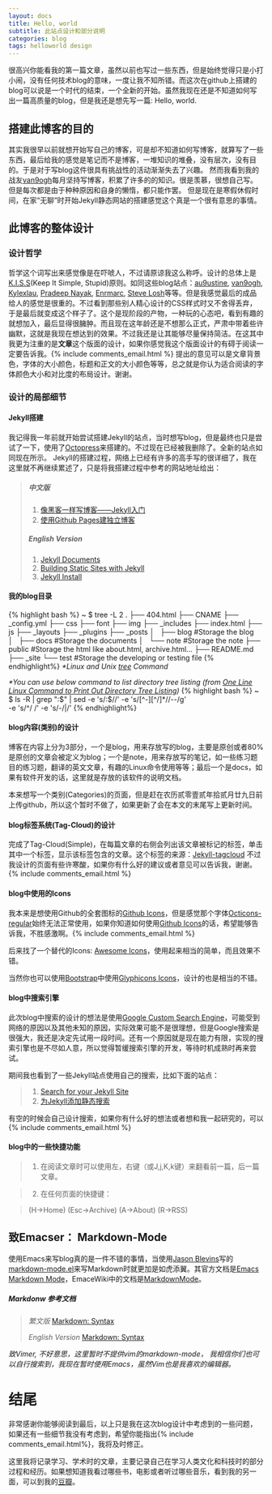 ```yaml
---
layout: docs
title: Hello, world
subtitle: 此站点设计和部分说明
categories: blog
tags: helloworld design
---
```


很高兴你能看我的第一篇文章，虽然以前也写过一些东西，但是始终觉得只是小打小闹，没有任何技术blog的意味，一度让我不知所错。而这次在github上搭建的blog可以说是一个时代的结束，一个全新的开始。虽然我现在还是不知道如何写出一篇高质量的blog，但是我还是想先写一篇: Hello, world.

## 搭建此博客的目的
其实我很早以前就想开始写自己的博客，可是却不知道如何写博客，就算写了一些东西，最后给我的感觉是笔记而不是博客，一堆知识的堆叠，没有层次，没有目的。于是对于写blog这件很具有挑战性的活动渐渐失去了兴趣。
然而我看到我的战友[van9ogh][]每月坚持写博客，积累了许多的的知识。很是羡慕，很想自己写。但是每次都是由于种种原因和自身的懒惰，都只能作罢。
但是现在是寒假休假时间，在家“无聊”时开始Jekyll静态网站的搭建感觉这个真是一个很有意思的事情。

[van9ogh]: http://forestgump.me

## 此博客的整体设计
### 设计哲学 ###
哲学这个词写出来感觉像是在吓唬人，不过请原谅我这么称呼。设计的总体上是[K.I.S.S](http://en.wikipedia.org/wiki/KISS_principle)(Keep It Simple, Stupid)原则。如同这些blog站点：[au9ustine][], [van9ogh][], [Kylexlau][], [Pradeep Nayak][], [Enrmarc][], [Steve Losh][]等等。但是我感觉最后的成品给人的感觉是很重的。不过看到那些别人精心设计的CSS样式时又不舍得丢弃，于是最后就变成这个样子了。这个是现阶段的产物，一种玩的心态吧，看到有趣的就想加入，最后显得很臃肿。而且现在这年龄还是不想那么正式，严肃中带着些许幽默，这就是我现在想达到的效果。不过我还是让其能够尽量保持简洁。在这其中我更为注重的是**文章**这个版面的设计，如果你感觉我这个版面设计的有碍于阅读一定要告诉我。{% include comments_email.html %}
提出的意见可以是文章背景色，字体的大小颜色，标题和正文的大小颜色等等，总之就是你认为适合阅读的字体颜色大小和对比度的布局设计。谢谢。

[Kylexlau]: http://kyle.xlau.org/

[Steve Losh]: http://stevelosh.com/

[Enrmarc]: http://enrmarc.github.com/index.htm

[Pradeep Nayak]: http://pradeepnayak.in/

[au9ustine]: http://au9ustine.github.com/

### 设计的局部细节 ###
#### Jekyll搭建 ####
我记得我一年前就开始尝试搭建Jekyll的站点，当时想写blog，但是最终也只是尝试了一下，使用了[Octopress][]来搭建的。不过现在已经被我删除了。全新的站点如同现在所示。
Jekyll的搭建过程，网络上已经有许多的高手写的很详细了，我在这里就不再继续累述了，只是将我搭建过程中参考的网站地址给出：

> ##### 中文版 #####
> 1. [像黑客一样写博客——Jekyll入门](http://www.soimort.org/posts/101/)
> 2. [使用Github Pages建独立博客](http://beiyuu.com/github-pages/)
> 
> ##### English Version #####
> 1. [Jekyll Documents](https://github.com/mojombo/jekyll/wiki)
> 2. [Building Static Sites with Jekyll](http://net.tutsplus.com/tutorials/other/building-static-sites-with-jekyll/)
> 3. [Jekyll Install](https://github.com/mojombo/jekyll/wiki/install)

[Octopress]: http://octopress.org/

#### 我的blog目录 ####
{% highlight bash %}
~ $ tree -L 2 
.
├── 404.html
├── CNAME
├── _config.yml
├── css
├── font
├── img
├── _includes
├── index.html
├── js
├── _layouts
├── _plugins
├── _posts
│   ├── blog      #Storage the blog
│   ├── docs      #Storage the documents
│   └── note      #Storage the note
├── public         #Storage the html like about.html, archive.html...
├── README.md
├── _site
└── test           #Storage the developing or testing file
{% endhighlight%}
*\*Linux and Unix [tree](http://www.computerhope.com/unix/tree.htm) Command*

*\*You can use below command to list directory tree listing
(from [One Line Linux Command to Print Out Directory Tree Listing](http://systembash.com/content/one-line-linux-command-to-print-out-directory-tree-listing/))*
{% highlight bash %}
~ $ ls -R | grep ":$" | sed -e 's/:$//' -e 's/[^-][^\/]*\//--/g' \
-e 's/^/ /' -e 's/-/|/'
{% endhighlight%}

#### blog内容(类别)的设计 ####
博客在内容上分为3部分，一个是blog，用来存放写的blog，主要是原创或者80%是原创的文章会被定义为blog；一个是note，用来存放写的笔记，如一些练习题目的练习题，翻译的英文文章，有趣的Linux命令使用等等；最后一个是docs，如果有软件开发的话，这里就是存放的该软件的说明文档。

本来想写一个类别(Categories)的页面，但是赶在农历贰零壹贰年拾贰月廿九日前上传github，所以这个暂时不做了，如果更新了会在本文的末尾写上更新时间。

#### blog标签系统(Tag-Cloud)的设计 ####
完成了Tag-Cloud(Simple)，在每篇文章的右侧会列出该文章被标记的标签，单击其中一个标签，显示该标签包含的文章。这个标签的来源：[Jekyll-tagcloud](http://enrmarc.github.com/blog/Jekyll-tagcloud/)
不过我设计的页面有些许寒酸，如果你有什么好的建议或者意见可以告诉我，谢谢。{% include comments_email.html %}

#### blog中使用的Icons ####
我本来是想使用Github的全套图标的[Github Icons][]，但是感觉那个字体[Octicons-regular](https://github.com/blog/1135-the-making-of-octicons)始终无法正常使用，如果你知道如何使用[Github Icons][]的话，希望能够告诉我，不胜感激啊。{% include comments_email.html %}

后来找了一个替代的Icons: [Awesome Icons](http://fortawesome.github.com/Font-Awesome/)，使用起来相当的简单，而且效果不错。

当然你也可以使用[Bootstrap][]中使用[Glyphicons Icons](http://glyphicons.com/)，设计的也是相当的不错。

[Github Icons]: https://github.com/styleguide/css/7.0

[Bootstrap]: http://twitter.github.com/bootstrap/

#### blog中搜索引擎 ####
此次blog中搜索的设计的想法是使用[Google Custom Search Engine][]，可能受到网络的原因以及其他未知的原因，实际效果可能不是很理想，但是Google搜索是很强大，我还是决定先试用一段时间。还有一个原因就是现在能力有限，实现的搜索引擎也是不尽如人意，所以觉得暂缓搜索引擎的开发，等待时机成熟时再来尝试。

期间我也看到了一些Jekyll站点使用自己的搜索，比如下面的站点：

> 1. [Search for your Jekyll Site](http://pradeepnayak.in/technology/2012/06/20/search-for-your-jekyll-site/)
> 2. [为Jekyll添加静态搜索](http://kingauthur.info/2012/12/03/the-things-about-jekyll/)

有空的时候会自己设计搜索，如果你有什么好的想法或者想和我一起研究的，可以{% include comments_email.html %}

[Google Custom Search Engine]: https://www.google.com/cse/

#### blog中的一些快捷功能 ####
> 1. 在阅读文章时可以使用左，右键（或J,j,K,k键）来翻看前一篇，后一篇文章。

> 2. 在任何页面的快捷键：

>    (H->Home) 
> 	 (Esc->Archive)
> 	 (A->About)
> 	 (R->RSS)

## 致Emacser： Markdown-Mode ##
使用Emacs来写blog真的是一件不错的事情，当使用[Jason Blevins](http://jblevins.org/)写的[markdown-mode.el](http://jblevins.org/projects/markdown-mode/markdown-mode.el)来写Markdown时就更加是如虎添翼。其官方文档是[Emacs Markdown Mode](http://jblevins.org/projects/markdown-mode/)，EmaceWiki中的文档是[MarkdownMode](http://emacswiki.org/emacs/MarkdownMode)。

##### Markdonw 参考文档 #####

> *繁文版*
> [Markdown: Syntax](http://markdown.tw/#blockquote)
>
> *English Version*
> [Markdown: Syntax](http://daringfireball.net/projects/markdown/syntax)

*致Vimer, 不好意思，这里暂时不提供vim的markdown-mode， 我相信你们也可以自行搜索到，我现在暂时使用Emacs，虽然Vim也是我喜欢的编辑器。*

# 结尾 #
非常感谢你能够阅读到最后，以上只是我在这次blog设计中考虑到的一些问题，如果还有一些细节我没有考虑到，希望你能指出{% include comments_email.html%}，我将及时修正。

这里我将记录学习、学术时的文章，主要记录自己在学习人类文化和科技时的部分过程和经历。如果想知道我看过哪些书，电影或者听过哪些音乐，看到我的另一面，可以到我的[豆瓣](http://www.douban.com/people/creamidea/)。
